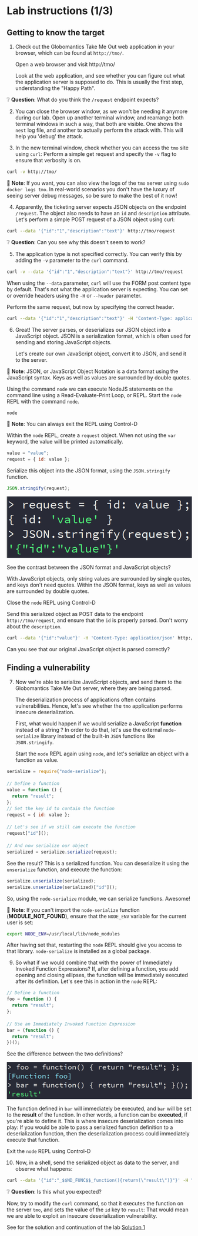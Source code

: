 # Lab instructions (1/3)

## Getting to know the target

1. Check out the Globomantics Take Me Out web application in your browser, which
   can be found at `http://tmo/`.

   Open a web browser and visit http://tmo/

   Look at the web application, and see whether you can figure out what the
   application server is supposed to do. This is usually the first step,
   understanding the "Happy Path".

:grey_question: **Question**: What do you think the `/request` endpoint expects?

2. You can close the browser window, as we won't be needing it anymore during
   our lab. Open up another terminal window, and rearrange both terminal windows
   in such a way, that both are visible. One shows the `nest` log file, and
   another to actually perform the attack with. This will help you 'debug' the
   attack.

3. In the new terminal window, check whether you can access the `tmo` site using
   `curl`: Perform a simple get request and specify the `-v` flag to ensure that
   verbosity is on.

```bash
curl -v http://tmo/
```

:blue_book: **Note**: If you want, you can also view the logs of the `tmo`
server using `sudo docker logs tmo`. In real-world scenarios you don't have the
luxury of seeing server debug messages, so be sure to make the best of it now!

4. Apparently, the ticketing server expects JSON objects on the endpoint
   `/request`. The object also needs to have an `id` and `description`
   attribute. Let's perform a simple POST request of a JSON object using curl:

```bash
curl --data '{"id":"1","description":"text"}' http://tmo/request
```

:grey_question: **Question**: Can you see why this doesn't seem to work?

5. The application type is not specified correctly. You can verify this by
   adding the `-v` parameter to the `curl` command.

```bash
curl -v --data '{"id":"1","description":"text"}' http://tmo/request
```

When using the `--data` parameter, `curl` will use the FORM post content type by
default. That's not what the application server is expecting. You can set or
override headers using the `-H` or `--header` parameter.

Perform the same request, but now by specifying the correct header.

```bash
curl --data '{"id":"1","description":"text"}' -H 'Content-Type: application/json' http://tmo/request
```

6. Great! The server parses, or deserializes our JSON object into a JavaScript
   object. JSON is a serialization format, which is often used for sending and
   storing JavaScript objects.

   Let's create our own JavaScript object, convert it to JSON, and send it to
   the server.

:blue_book: **Note**: JSON, or JavaScript Object Notation is a data format using
the JavaScript syntax. Keys as well as values are surrounded by double quotes.

Using the command `node` we can execute NodeJS statements on the command line
using a Read-Evaluate-Print Loop, or REPL. Start the `node` REPL with the
command `node`.

```bash
node
```

:blue_book: **Note**: You can always exit the REPL using Control-D

Within the `node` REPL, create a `request` object. When not using the `var`
keyword, the value will be printed automatically.

```js
value = "value";
request = { id: value };
```

Serialize this object into the JSON format, using the `JSON.stringify` function.

```js
JSON.stringify(request);
```

![object differences](object_differences.png)

See the contrast between the JSON format and JavaScript objects?

With JavaScript objects, only string values are surrounded by single quotes, and
keys don't need quotes. Within the JSON format, keys as well as values are
surrounded by double quotes.

Close the `node` REPL using Control-D

Send this serialized object as POST data to the endpoint `http://tmo/request`,
and ensure that the `id` is properly parsed. Don't worry about the
`description`.

```bash
curl --data '{"id":"value"}' -H 'Content-Type: application/json' http://tmo/request
```

Can you see that our original JavaScript object is parsed correctly?

## Finding a vulnerability

7. Now we're able to serialize JavaScript objects, and send them to the
   Globomantics Take Me Out server, where they are being parsed.

   The deserialization process of applications often contains vulnerabilities.
   Hence, let's see whether the `tmo` application performs insecure
   deserialization.

   First, what would happen if we would serialize a JavaScript **function**
   instead of a string ? In order to do that, let's use the external
   `node-serialize` library instead of the built-in `JSON` functions like
   `JSON.stringify`.

   Start the `node` REPL again using `node`, and let's serialize an object with
   a function as value.

```js
serialize = require("node-serialize");

// Define a function
value = function () {
  return "result";
};
// Set the key id to contain the function
request = { id: value };

// Let's see if we still can execute the function
request["id"]();

// And now serialize our object
serialized = serialize.serialize(request);
```

See the result? This is a serialized function. You can deserialize it using the
`unserialize` function, and execute the function:

```js
serialize.unserialize(serialized);
serialize.unserialize(serialized)["id"]();
```

So, using the `node-serialize` module, we can serialize functions. Awesome!

:blue_book: **Note**: If you can't import the `node-serialize` function
(**MODULE_NOT_FOUND**), ensure that the `NODE_ENV` variable for the current user
is set:

```bash
export NODE_ENV=/usr/local/lib/node_modules
```

After having set that, restarting the `node` REPL should give you access to that
library. `node-serialize` is installed as a global package.

9. So what if we would combine that with the power of Immediately Invoked
   Function Expressions? If, after defining a function, you add opening and
   closing ellipses, the function will be immediately executed after its
   definition. Let's see this in action in the `node` REPL:

```js
// Define a function
foo = function () {
  return "result";
};

// Use an Immediately Invoked Function Expression
bar = (function () {
  return "result";
})();
```

See the difference between the two definitions?

![immediately invoked function expression](IIFE.png)

The function defined in `bar` will immediately be executed, and `bar` will be
set to the **result** of the function. In other words, a function can be
**executed**, if you're able to define it. This is where insecure
deserialization comes into play: If you would be able to pass a serialized
function definition to a deserialization function, then the deserialization
process could immediately execute that function.

Exit the `node` REPL using Control-D

10. Now, in a shell, send the serialized object as data to the server, and
    observe what happens:

```bash
curl --data '{"id":"_$$ND_FUNC$$_function(){return(\"result\")}"}' -H "Content-Type: application/json" http://tmo/request
```

:grey_question: **Question**: Is this what you expected?

Now, try to modify the `curl` command, so that it executes the function on the
server `tmo`, and sets the value of the `id` key to `result`: That would mean we
are able to exploit an insecure deserialization vulnerability.

See for the solution and continuation of the lab [Solution 1](Solution_1.md)

